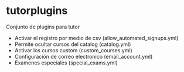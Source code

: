 # tutorplugins


Conjunto de plugins para tutor

* Activar el registro por medio de csv (allow_automated_signups.yml)
* Permite ocultar cursos del catalog (catalog.yml)
* Activar los cursos custom (custom_courses.yml)
* Configuración de correo electronico (email_account.yml)
* Examenes especiales (special_exams.yml)

